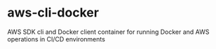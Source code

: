 # aws-cli-docker
AWS SDK cli and Docker client container for running Docker and AWS operations in CI/CD environments
